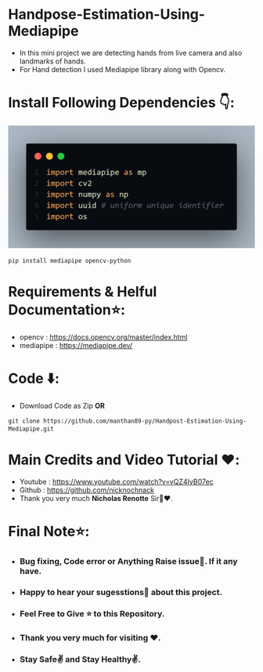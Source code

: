 # Handpose-Estimation-Using-Mediapipe
* In this mini project we are detecting hands from live camera and also landmarks of hands. 
* For Hand detection I used Mediapipe library along with Opencv.



# Install Following Dependencies 👇:
<img src="code.png"><br>
```
pip install mediapipe opencv-python
```

# Requirements & Helful Documentation⭐:
* opencv : https://docs.opencv.org/master/index.html
* mediapipe : https://mediapipe.dev/


# Code ⬇️:
* Download Code as Zip **OR**
```
git clone https://github.com/manthan89-py/Handpost-Estimation-Using-Mediapipe.git
```

# Main Credits and Video Tutorial ❤️:
* Youtube : https://www.youtube.com/watch?v=vQZ4IvB07ec
* Github : https://github.com/nicknochnack
* Thank you very much **Nicholas Renotte** Sir🤝❤️.


# Final Note⭐:
* <h3> Bug fixing, Code error or Anything Raise issue🤚. If it any have.</h3>
* <h3> Happy to hear your sugesstions🤝 about this project.</h3>
* <h3> Feel Free to Give ⭐ to this Repository.</h3>
* <h3> Thank you very much for visiting ❤️.</h3>
* <h3> Stay Safe✌️ and Stay Healthy✌️.</h3>
